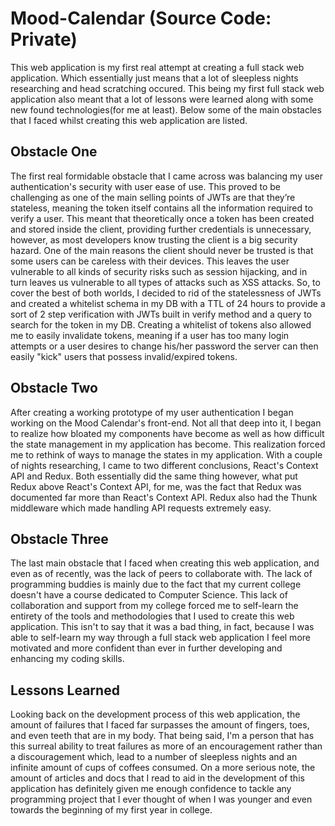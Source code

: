 # Mood-Calendar (Source Code: Private)
This web application is my first real attempt at creating a full stack web application. Which essentially just means that a lot of sleepless nights researching and head scratching occured. This being my first full stack web application also meant that a lot of lessons were learned along with some new found technologies(for me at least). Below some of the main obstacles that I faced whilst creating this web application are listed. 

## Obstacle One
The first real formidable obstacle that I came across was balancing my user authentication's security with user ease of use. This proved to be challenging as one of the main selling points of JWTs are that they’re stateless, meaning the token itself contains all the information required to verify a user. This meant that theoretically once a token has been created and stored inside the client, providing further credentials is unnecessary, however, as most developers know trusting the client is a big security hazard. One of the main reasons the client should never be trusted is that some users can be careless with their devices. This leaves the user vulnerable to all kinds of security risks such as session hijacking, and in turn leaves us vulnerable to all types of attacks such as XSS attacks. So, to cover the best of both worlds, I decided to rid of the statelessness of JWTs and created a whitelist schema in my DB with a TTL of 24 hours to provide a sort of 2 step verification with JWTs built in verify method and a query to search for the token in my DB. Creating a whitelist of tokens also allowed me to easily invalidate tokens, meaning if a user has too many login attempts or a user desires to change his/her password the server can then easily "kick" users that possess invalid/expired tokens.

## Obstacle Two
After creating a working prototype of my user authentication I began working on the Mood Calendar's front-end. Not all that deep into it, I began to realize how bloated my components have become as well as how difficult the state management in my application has become. This realization forced me to rethink of ways to manage the states in my application. With a couple of nights researching, I came to two different conclusions, React's Context API and Redux. Both essentially did the same thing however, what put Redux above React's Context API, for me, was the fact that Redux was documented far more than React's Context API. Redux also had the Thunk middleware which made handling API requests extremely easy.

## Obstacle Three
The last main obstacle that I faced when creating this web application, and even as of recently, was the lack of peers to collaborate with. The lack of programming buddies is mainly due to the fact that my current college doesn't have a course dedicated to Computer Science. This lack of collaboration and support from my college forced me to self-learn the entirety of the tools and methodologies that I used to create this web application. This isn't to say that it was a bad thing, in fact, because I was able to self-learn my way through a full stack web application I feel more motivated and more confident than ever in further developing and enhancing my coding skills.

## Lessons Learned
Looking back on the development process of this web application, the amount of failures that I faced far surpasses the amount of fingers, toes, and even teeth that are in my body. That being said, I'm a person that has this surreal ability to treat failures as more of an encouragement rather than a discouragement which, lead to a number of sleepless nights and an infinite amount of cups of coffees consumed. On a more serious note, the amount of articles and docs that I read to aid in the development of this application has definitely given me enough confidence to tackle any programming project that I ever thought of when I was younger and even towards the beginning of my first year in college.

